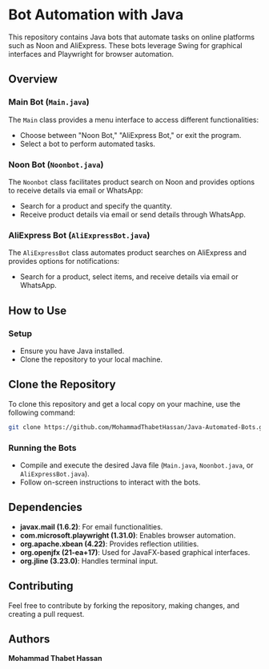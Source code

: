 # Bot Automation with Java

This repository contains Java bots that automate tasks on online platforms such as Noon and AliExpress. These bots leverage Swing for graphical interfaces and Playwright for browser automation.

## Overview

### Main Bot (`Main.java`)
The `Main` class provides a menu interface to access different functionalities:
- Choose between "Noon Bot," "AliExpress Bot," or exit the program.
- Select a bot to perform automated tasks.

### Noon Bot (`Noonbot.java`)
The `Noonbot` class facilitates product search on Noon and provides options to receive details via email or WhatsApp:
- Search for a product and specify the quantity.
- Receive product details via email or send details through WhatsApp.

### AliExpress Bot (`AliExpressBot.java`)
The `AliExpressBot` class automates product searches on AliExpress and provides options for notifications:
- Search for a product, select items, and receive details via email or WhatsApp.

## How to Use

### Setup
- Ensure you have Java installed.
- Clone the repository to your local machine.

## Clone the Repository

To clone this repository and get a local copy on your machine, use the following command:

```bash
git clone https://github.com/MohammadThabetHassan/Java-Automated-Bots.git
```

### Running the Bots
- Compile and execute the desired Java file (`Main.java`, `Noonbot.java`, or `AliExpressBot.java`).
- Follow on-screen instructions to interact with the bots.


## Dependencies

- **javax.mail (1.6.2)**: For email functionalities.
- **com.microsoft.playwright (1.31.0)**: Enables browser automation.
- **org.apache.xbean (4.22)**: Provides reflection utilities.
- **org.openjfx (21-ea+17)**: Used for JavaFX-based graphical interfaces.
- **org.jline (3.23.0)**: Handles terminal input.

## Contributing
Feel free to contribute by forking the repository, making changes, and creating a pull request.

## Authors
**Mohammad Thabet Hassan**
